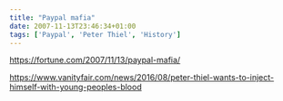```yaml
---
title: "Paypal mafia"
date: 2007-11-13T23:46:34+01:00
tags: ['Paypal', 'Peter Thiel', 'History']
---
```


https://fortune.com/2007/11/13/paypal-mafia/

https://www.vanityfair.com/news/2016/08/peter-thiel-wants-to-inject-himself-with-young-peoples-blood

